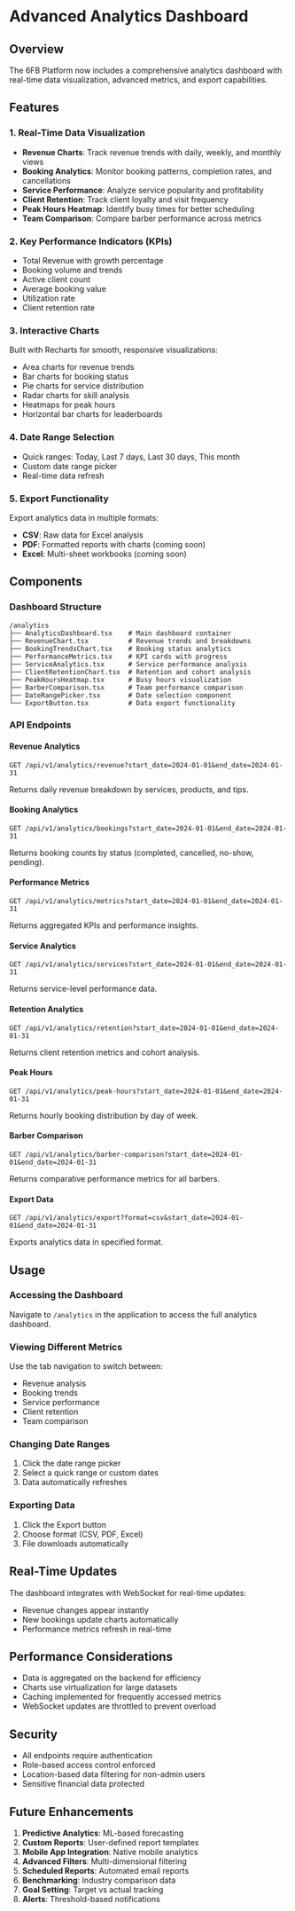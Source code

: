 # Advanced Analytics Dashboard

## Overview
The 6FB Platform now includes a comprehensive analytics dashboard with real-time data visualization, advanced metrics, and export capabilities.

## Features

### 1. Real-Time Data Visualization
- **Revenue Charts**: Track revenue trends with daily, weekly, and monthly views
- **Booking Analytics**: Monitor booking patterns, completion rates, and cancellations
- **Service Performance**: Analyze service popularity and profitability
- **Client Retention**: Track client loyalty and visit frequency
- **Peak Hours Heatmap**: Identify busy times for better scheduling
- **Team Comparison**: Compare barber performance across metrics

### 2. Key Performance Indicators (KPIs)
- Total Revenue with growth percentage
- Booking volume and trends
- Active client count
- Average booking value
- Utilization rate
- Client retention rate

### 3. Interactive Charts
Built with Recharts for smooth, responsive visualizations:
- Area charts for revenue trends
- Bar charts for booking status
- Pie charts for service distribution
- Radar charts for skill analysis
- Heatmaps for peak hours
- Horizontal bar charts for leaderboards

### 4. Date Range Selection
- Quick ranges: Today, Last 7 days, Last 30 days, This month
- Custom date range picker
- Real-time data refresh

### 5. Export Functionality
Export analytics data in multiple formats:
- **CSV**: Raw data for Excel analysis
- **PDF**: Formatted reports with charts (coming soon)
- **Excel**: Multi-sheet workbooks (coming soon)

## Components

### Dashboard Structure
```
/analytics
├── AnalyticsDashboard.tsx    # Main dashboard container
├── RevenueChart.tsx          # Revenue trends and breakdowns
├── BookingTrendsChart.tsx    # Booking status analytics
├── PerformanceMetrics.tsx    # KPI cards with progress
├── ServiceAnalytics.tsx      # Service performance analysis
├── ClientRetentionChart.tsx  # Retention and cohort analysis
├── PeakHoursHeatmap.tsx      # Busy hours visualization
├── BarberComparison.tsx      # Team performance comparison
├── DateRangePicker.tsx       # Date selection component
└── ExportButton.tsx          # Data export functionality
```

### API Endpoints

#### Revenue Analytics
```
GET /api/v1/analytics/revenue?start_date=2024-01-01&end_date=2024-01-31
```
Returns daily revenue breakdown by services, products, and tips.

#### Booking Analytics
```
GET /api/v1/analytics/bookings?start_date=2024-01-01&end_date=2024-01-31
```
Returns booking counts by status (completed, cancelled, no-show, pending).

#### Performance Metrics
```
GET /api/v1/analytics/metrics?start_date=2024-01-01&end_date=2024-01-31
```
Returns aggregated KPIs and performance insights.

#### Service Analytics
```
GET /api/v1/analytics/services?start_date=2024-01-01&end_date=2024-01-31
```
Returns service-level performance data.

#### Retention Analytics
```
GET /api/v1/analytics/retention?start_date=2024-01-01&end_date=2024-01-31
```
Returns client retention metrics and cohort analysis.

#### Peak Hours
```
GET /api/v1/analytics/peak-hours?start_date=2024-01-01&end_date=2024-01-31
```
Returns hourly booking distribution by day of week.

#### Barber Comparison
```
GET /api/v1/analytics/barber-comparison?start_date=2024-01-01&end_date=2024-01-31
```
Returns comparative performance metrics for all barbers.

#### Export Data
```
GET /api/v1/analytics/export?format=csv&start_date=2024-01-01&end_date=2024-01-31
```
Exports analytics data in specified format.

## Usage

### Accessing the Dashboard
Navigate to `/analytics` in the application to access the full analytics dashboard.

### Viewing Different Metrics
Use the tab navigation to switch between:
- Revenue analysis
- Booking trends
- Service performance
- Client retention
- Team comparison

### Changing Date Ranges
1. Click the date range picker
2. Select a quick range or custom dates
3. Data automatically refreshes

### Exporting Data
1. Click the Export button
2. Choose format (CSV, PDF, Excel)
3. File downloads automatically

## Real-Time Updates
The dashboard integrates with WebSocket for real-time updates:
- Revenue changes appear instantly
- New bookings update charts automatically
- Performance metrics refresh in real-time

## Performance Considerations
- Data is aggregated on the backend for efficiency
- Charts use virtualization for large datasets
- Caching implemented for frequently accessed metrics
- WebSocket updates are throttled to prevent overload

## Security
- All endpoints require authentication
- Role-based access control enforced
- Location-based data filtering for non-admin users
- Sensitive financial data protected

## Future Enhancements
1. **Predictive Analytics**: ML-based forecasting
2. **Custom Reports**: User-defined report templates
3. **Mobile App Integration**: Native mobile analytics
4. **Advanced Filters**: Multi-dimensional filtering
5. **Scheduled Reports**: Automated email reports
6. **Benchmarking**: Industry comparison data
7. **Goal Setting**: Target vs actual tracking
8. **Alerts**: Threshold-based notifications